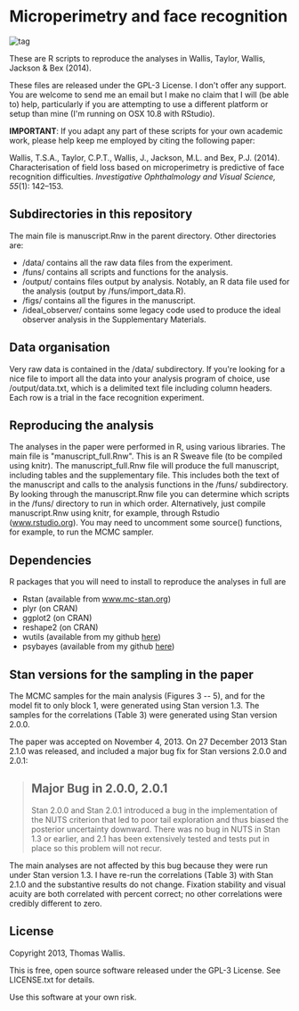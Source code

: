 Microperimetry and face recognition
======

![tag](https://zenodo.org/badge/4023/tomwallis/microperimetry_faces.png)

These are R scripts to reproduce the analyses in Wallis, Taylor, Wallis, Jackson & Bex (2014).

These files are released under the GPL-3 License. I don't offer any support. You are welcome to send me an email but I make no claim that I will (be able to) help, particularly if you are attempting to use a different platform or setup than mine (I'm running on OSX 10.8 with RStudio).

**IMPORTANT**: If you adapt any part of these scripts for your own academic work, please help keep me employed by citing the following paper:

Wallis, T.S.A., Taylor, C.P.T., Wallis, J., Jackson, M.L. and Bex, P.J. (2014). Characterisation of field loss based on microperimetry is predictive of face recognition difficulties. _Investigative Ophthalmology and Visual Science, 55_(1): 142–153.


Subdirectories in this repository
-----------------
The main file is manuscript.Rnw in the parent directory.
Other directories are:
  * /data/ contains all the raw data files from the experiment.
  * /funs/ contains all scripts and functions for the analysis.
  * /output/ contains files output by analysis. Notably, an R data file used for the analysis (output by /funs/import\_data.R).
  * /figs/ contains all the figures in the manuscript.
  * /ideal\_observer/ contains some legacy code used to produce the ideal observer analysis in the Supplementary Materials.


Data organisation
-----------------
Very raw data is contained in the /data/ subdirectory. If you're looking for a nice file to import all the data into your analysis program of choice, use /output/data.txt, which is a delimited text file including column headers. Each row is a trial in the face recognition experiment.

Reproducing the analysis
-----------------
The analyses in the paper were performed in R, using various libraries.
The main file is "manuscript\_full.Rnw". This is an R Sweave file (to be compiled using
knitr).
The manuscript\_full.Rnw file will produce the full manuscript, including tables and the supplementary file.
This includes both the text of the manuscript and calls to the analysis functions
in the /funs/ subdirectory.
By looking through the manuscript.Rnw file you can determine which scripts in the
/funs/ directory to run in which order.
Alternatively, just compile manuscript.Rnw using knitr, for example, through Rstudio (www.rstudio.org).
You may need to uncomment some source() functions, for example, to run the MCMC sampler.

Dependencies
-----------------
R packages that you will need to install to reproduce the analyses in full are
  * Rstan (available from www.mc-stan.org)
  * plyr (on CRAN)
  * ggplot2 (on CRAN)
  * reshape2 (on CRAN)
  * wutils (available from my github [here](https://github.com/tomwallis/wutils))
  * psybayes (available from my github [here](https://github.com/tomwallis/psybayes))


Stan versions for the sampling in the paper
-----------------

The MCMC samples for the main analysis (Figures 3 -- 5), and for the model fit to only block 1, were generated using Stan version 1.3. The samples for the correlations (Table 3) were generated using Stan version 2.0.0.

The paper was accepted on November 4, 2013. On 27 December 2013 Stan 2.1.0 was released, and included a major bug fix for Stan versions 2.0.0 and 2.0.1:

> Major Bug in 2.0.0, 2.0.1
> ------------------------------
> Stan 2.0.0 and Stan 2.0.1 introduced a bug in the implementation
> of the NUTS criterion that led to poor tail exploration and
> thus biased the posterior uncertainty downward.  There was no
> bug in NUTS in Stan 1.3 or earlier, and 2.1 has been extensively tested
> and tests put in place so this problem will not recur.

The main analyses are not affected by this bug because they were run under Stan version 1.3. I have re-run the correlations (Table 3) with Stan 2.1.0 and the substantive results do not change. Fixation stability and visual acuity are both correlated with percent correct; no other correlations were credibly different to zero.

License
-----------------
Copyright 2013, Thomas Wallis.

This is free, open source software released under the GPL-3 License. See LICENSE.txt for details.

Use this software at your own risk.
